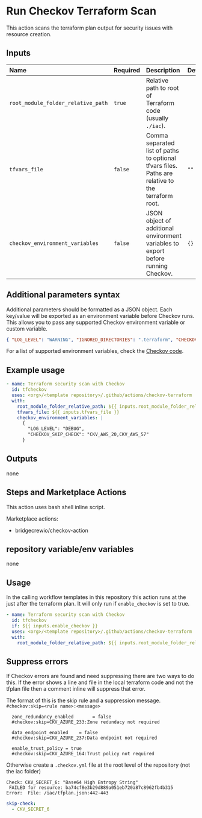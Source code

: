 # Run Checkov Terraform Scan

This action scans the terraform plan output for security issues with resource creation.

## Inputs

| Name                                   | Required | Description                                                                                      | Default         |
| :-------------------------------------- | :------- | :----------------------------------------------------------------------------------------------- | :-------------- |
| `root_module_folder_relative_path`      | `true`   | Relative path to root of Terraform code (usually `./iac`).                                       |                 |
| `tfvars_file`                          | `false`  | Comma separated list of paths to optional tfvars files. Paths are relative to the terraform root. | `""`            |
| `checkov_environment_variables`         | `false`  | JSON object of additional environment variables to export before running Checkov.                 | `{}`            |

## Additional parameters syntax

Additional parameters should be formatted as a JSON object. Each key/value will be exported as an environment variable before Checkov runs. This allows you to pass any supported Checkov environment variable or custom variable.

```json
{ "LOG_LEVEL": "WARNING", "IGNORED_DIRECTORIES": ".terraform", "CHECKOV_SKIP_CHECK": "CKV_AWS_20,CKV_AWS_57" }
```

For a list of supported environment variables, check the [Checkov code](https://github.com/bridgecrewio/checkov/blob/main/checkov/common/util/env_vars_config.py).

## Example usage

```yaml
- name: Terraform security scan with Checkov
  id: tfcheckov
  uses: <org>/<template repository>/.github/actions/checkov-terraform
  with:
    root_module_folder_relative_path: ${{ inputs.root_module_folder_relative_path }}
    tfvars_file: ${{ inputs.tfvars_file }}
    checkov_environment_variables: |
      {
        "LOG_LEVEL": "DEBUG",
        "CHECKOV_SKIP_CHECK": "CKV_AWS_20,CKV_AWS_57"
      }
```

## Outputs

none

## Steps and Marketplace Actions

This action uses bash shell inline script.

Marketplace actions:

- bridgecrewio/checkov-action

## repository variable/env variables

none

## Usage

In the calling workflow templates in this repository this action runs at the just after the terraform plan. It will only run if `enable_checkov` is set to true.

```yaml
- name: Terraform security scan with Checkov
  id: tfcheckov
  if: ${{ inputs.enable_checkov }}
  uses: <org>/<template repository>/.github/actions/checkov-terraform
  with:
    root_module_folder_relative_path: ${{ inputs.root_module_folder_relative_path }}
```

## Suppress errors

If Checkov errors are found and need suppressing there are two ways to do this. If the error shows a line and file in the local terraform code and not the tfplan file then a comment inline will suppress that error.

The format of this is the skip rule and a suppression message. `#checkov:skip=<rule name>:<message>`

```HCL
  zone_redundancy_enabled       = false
  #checkov:skip=CKV_AZURE_233:Zone redundacy not required

  data_endpoint_enabled    = false
  #checkov:skip=CKV_AZURE_237:Data endpoint not required

  enable_trust_policy = true
  #checkov:skip=CKV_AZURE_164:Trust policy not required
```

Otherwise create a `.checkov.yml` file at the root level of the repository (not the iac folder)

```text
Check: CKV_SECRET_6: "Base64 High Entropy String"
 FAILED for resource: ba74cf8e3b29d889a051eb720a87c8962fb4b315
Error:  File: /iac/tfplan.json:442-443
```

```yml
skip-check:
  - CKV_SECRET_6
```
